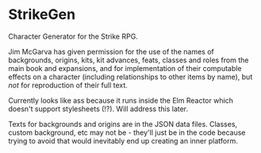 # StrikeGen
Character Generator for the Strike RPG.

Jim McGarva has given permission for the use of the names of backgrounds, origins, kits, kit advances, feats, 
classes and roles from the main book and expansions, and for implementation of their computable effects on a 
character (including relationships to other items by name), but *not* for reproduction of their full text.

Currently looks like ass because it runs inside the Elm Reactor which doesn't support stylesheets (!?). Will address this later.

Texts for backgrounds and origins are in the JSON data files. Classes, custom background, etc may not be - they'll just be 
in the code because trying to avoid that would inevitably end up creating an inner platform.
